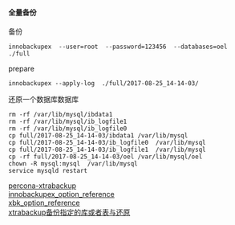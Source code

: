 

#### 全量备份

备份
```
innobackupex  --user=root  --password=123456  --databases=oel    ./full
```
prepare

```
innobackupex --apply-log  ./full/2017-08-25_14-14-03/
```

还原一个数据库数据库

```
rm -rf /var/lib/mysql/ibdata1 
rm -rf /var/lib/mysql/ib_logfile1
rm -rf /var/lib/mysql/ib_logfile0
cp full/2017-08-25_14-14-03/ibdata1 /var/lib/mysql
cp full/2017-08-25_14-14-03/ib_logfile0  /var/lib/mysql
cp full/2017-08-25_14-14-03/ib_logfile1  /var/lib/mysql
cp -rf full/2017-08-25_14-14-03/oel /var/lib/mysql/oel
chown -R mysql:mysql  /var/lib/mysql
service mysqld restart
```


[percona-xtrabackup](https://www.percona.com/doc/percona-xtrabackup/LATEST/innobackupex/innobackupex_script.html)   
[innobackupex_option_reference](https://www.percona.com/doc/percona-xtrabackup/LATEST/innobackupex/innobackupex_option_reference.html)   
[xbk_option_reference](https://www.percona.com/doc/percona-xtrabackup/LATEST/xtrabackup_bin/xbk_option_reference.html)   
[xtrabackup备份指定的库或者表与还原](http://qubaoquan.blog.51cto.com/1246748/1107780)

